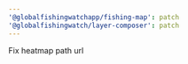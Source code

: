 ```yaml
---
'@globalfishingwatchapp/fishing-map': patch
'@globalfishingwatch/layer-composer': patch
---
```


Fix heatmap path url
